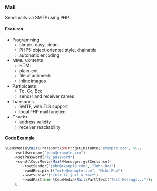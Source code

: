 ### Mail

Send mails via SMTP using PHP.

#### Features
- Programming
  - simple, easy, clean
  - PHP5, object-oriented style, chainable
  - automatic encoding
- MIME Contents
  - HTML
  - plain text
  - file attachments
  - inline images
- Partipicants
  - To, Cc, Bcc
  - sender and receiver names
- Transports
  - SMTP, with TLS support
  - local PHP mail function
- Checks
  - address validity
  - receiver reachability

#### Code Example

```php
\CeusMedia\Mail\Transport\SMTP::getInstance("example.com", 587)
	->setUsername("john@example.com")
	->setPassword("my_password")
	->send(\CeusMedia\Mail\Message::getInstance()
		->setSender("john@example.com", "John Doe")
		->addRecipient("mike@example.com", "Mike Foo")
		->setSubject("This is just a test")
		->addPart(new \CeusMedia\Mail\Part\Text("Test Message..."));
	);
```
